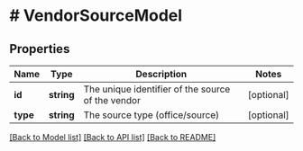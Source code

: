 # # VendorSourceModel

## Properties

Name | Type | Description | Notes
------------ | ------------- | ------------- | -------------
**id** | **string** | The unique identifier of the source of the vendor | [optional]
**type** | **string** | The source type (office/source) | [optional]

[[Back to Model list]](../../README.md#models) [[Back to API list]](../../README.md#endpoints) [[Back to README]](../../README.md)
